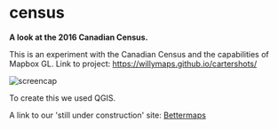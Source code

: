 # census

<strong>A look at the 2016 Canadian Census.</strong>

This is an experiment with the Canadian Census and the capabilities of Mapbox GL.
Link to project: https://willymaps.github.io/cartershots/

![screencap](http://i.imgur.com/xhVz6Yk.jpg)

To create this we used QGIS.

A link to our 'still under construction' site: <a href="http://www.mapto.ca/about-1/" target="blank">Bettermaps</a>

